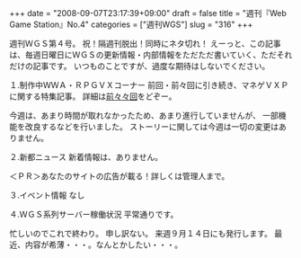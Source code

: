 +++
date = "2008-09-07T23:17:39+09:00"
draft = false
title = "週刊『Web Game Station』No.4"
categories = ["週刊WGS"]
slug = "316"
+++

週刊ＷＧＳ第４号。
祝！隔週刊脱出！同時にネタ切れ！
えーっと、この記事は、毎週日曜日にＷＧＳの更新情報・内部情報をただただ書いていく、ただそれだけの記事です。
いつものことですが、過度な期待はしないでください。

１.制作中ＷＷＡ・ＲＰＧＶＸコーナー
前回・前々回に引き続き、マネゲＶＸＰに関する特集記事。
詳細は<a href="http://tsucreating.jp/rmn/2008/08/03/weekly1/">前々々回</a>をどぞー。

今週は、あまり時間が取れなかったため、あまり進行していませんが、
一部機能を改良するなどを行いました。
ストーリーに関しては今週は一切の変更はありません。

２.新都ニュース
新着情報は、ありません。

＜ＰＲ＞あなたのサイトの広告が載る！詳しくは管理人まで。

３.イベント情報
なし

４.ＷＧＳ系列サーバー稼働状況
平常通りです。

忙しいのでこれで終わり。
申し訳ない。
来週９月１４日にも発行します。
最近、内容が希薄・・・。なんとかしたい・・・。
